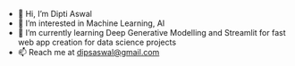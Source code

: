 - 👋 Hi, I’m Dipti Aswal
- 👀 I’m interested in Machine Learning, AI
- 🌱 I’m currently learning Deep Generative Modelling and Streamlit for fast web app creation for data science projects
- 📫 Reach me at dipsaswal@gmail.com

<!---
Dipti-A/Dipti-A is a ✨ special ✨ repository because its `README.md` (this file) appears on your GitHub profile.
You can click the Preview link to take a look at your changes.
--->
